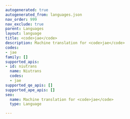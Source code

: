 ```yaml
---
autogenerated: true
autogenerated_from: languages.json
nav_order: 999
nav_exclude: true
parent: Languages
layout: language
title: <code>jae</code>
description: Machine translation for <code>jae</code>
codes:
- jae
family: []
supported_apis:
- id: niutrans
  name: Niutrans
  codes:
  - jae
supported_qe_apis: []
supported_ape_apis: []
seo:
  name: Machine translation for <code>jae</code>
  type: Language

---
```


